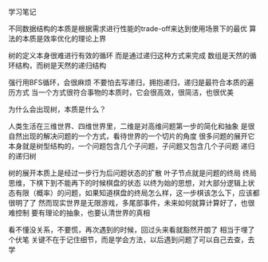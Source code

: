 学习笔记

不同数据结构的本质是根据需求进行性能的trade-off来达到使用场景下的最优
算法的本质是效率优化的理论上界

树的定义本身很难进行有效的循环
而是通过递归这种方式来完成
数组是天然的循环结构，而树是天然的递归结构

强行用BFS循环，会很麻烦
不要怕去写递归，拥抱递归，递归是最符合本质的遍历方式
当一个方式很符合事物的本质时，它会很高效，很简洁，也很优美

为什么会出现树，本质是什么？

人类生活在三维世界、四维世界里，二维是对高维问题第一步的简化和抽象
是很自然出现的解决问题的一个方式，看待世界的一个切片的角度
很多问题的展开它本身就是树型结构的，一个问题包含几个子问题，子问题又包含几个子问题
递归的递归树

树的展开本质上是经过一步行为后问题状态的扩散
叶子节点就是问题的终局
终局思维，下棋下到不能再下的时候棋盘的状态
以终为始的思想，对大部分逻辑上状态有限（概率）的问题，如果知道棋盘的终局怎么样，这一步棋该怎么下，应该都很明了了
然而现实世界是无限游戏，多尾部事件，未来如何就算计算好了，也很难控制
要有理论的抽象，也要认清世界的真相

看不懂没关系，不要慌，再次遇到的时候，回过头来看就豁然开朗了
相当于埋了个伏笔
关键不在于记住细节，而是学会方法，以后遇到问题了可以自己去查，去学
